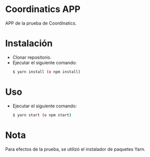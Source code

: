 # Coordinatics APP

APP de la prueba de Coordinatics.

# Instalación

  - Clonar repositorio.
  - Ejecutar el siguiente comando:
    ```sh
    $ yarn install (o npm install)
    ```
# Uso

  - Ejecutar el siguiente comando:
    ```sh
    $ yarn start (o npm start)
    
# Nota
Para efectos de la prueba, se utilizó el instalador de paquetes Yarn.
